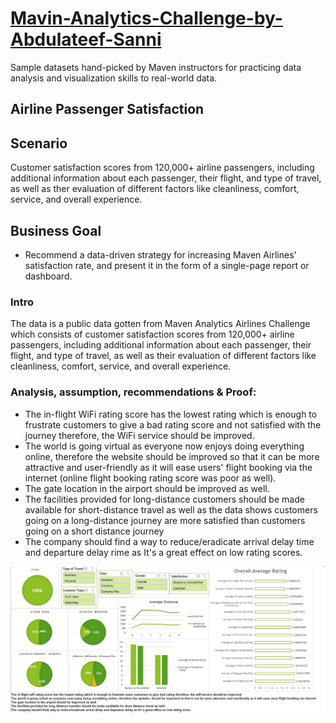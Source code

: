 # [Mavin-Analytics-Challenge-by-Abdulateef-Sanni](https://latsan.github.io/Mavin-Analytics-Challenge-by-Abdulateef-Sanni/)

Sample datasets hand-picked by Maven instructors for practicing data analysis and visualization skills to real-world data.
## Airline Passenger Satisfaction
## Scenario
Customer satisfaction scores from 120,000+ airline passengers, including additional information about each passenger, their flight, and type of travel, as well as ther evaluation of different factors like cleanliness, comfort, service, and overall experience.

## Business Goal

* Recommend a data-driven strategy for increasing Maven Airlines' satisfaction rate, and present it in the form of a single-page report or dashboard.
   
### Intro
   
The data is a public data gotten from Maven Analytics Airlines Challenge which consists of customer satisfaction scores from 120,000+ airline passengers, including additional information about each passenger, their flight, and type of travel, as well as their evaluation of different factors like cleanliness, comfort, service, and overall experience.

 
### Analysis, assumption, recommendations & Proof:

 * The in-flight WiFi rating score has the lowest rating which is enough to frustrate customers to give a bad rating score and not satisfied with the journey therefore, the WiFi service should be improved.
 * The world is going virtual as everyone now enjoys doing everything online, therefore the website should be improved so that it can be more attractive and user-friendly as it will ease users' flight booking via the internet (online flight booking rating score was poor as well).
 * The gate location in the airport should be improved as well.
 * The facilities provided for long-distance customers should be made available for short-distance travel as well as the data shows customers going on a long-distance journey are more satisfied than customers going on a short distance journey
 * The company should find a way to reduce/eradicate arrival delay time and departure delay rime as It's a great effect on low rating scores.

![](image.png)
          
